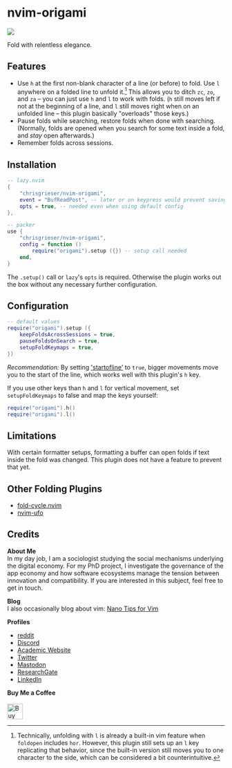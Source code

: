 <!-- LTeX: enabled=false -->
# nvim-origami <!-- LTeX: enabled=true -->
<a href="https://dotfyle.com/plugins/chrisgrieser/nvim-origami"><img src="https://dotfyle.com/plugins/chrisgrieser/nvim-origami/shield" /></a>

Fold with relentless elegance.

## Features
- Use `h` at the first non-blank character of a line (or before) to fold. Use `l` anywhere on a folded line to unfold it.[^1] This allows you to ditch `zc`, `zo`, and `za` – you can just use `h` and `l` to work with folds. (`h` still moves left if not at the beginning of a line, and `l` still moves right when on an unfolded line – this plugin basically "overloads" those keys.)
- Pause folds while searching, restore folds when done with searching. (Normally, folds are opened when you search for some text inside a fold, and *stay* open afterwards.)
- Remember folds across sessions.

## Installation

```lua
-- lazy.nvim
{
	"chrisgrieser/nvim-origami",
	event = "BufReadPost", -- later or on keypress would prevent saving folds
	opts = true, -- needed even when using default config
},

-- packer
use {
	"chrisgrieser/nvim-origami",
	config = function () 
		require("origami").setup ({}) -- setup call needed
	end,
}
```

The `.setup()` call or `lazy`'s `opts` is required. Otherwise the plugin works out the box without any necessary further configuration.

## Configuration

```lua
-- default values
require("origami").setup ({
	keepFoldsAcrossSessions = true,
	pauseFoldsOnSearch = true,
	setupFoldKeymaps = true,
})
```

*Recommendation:* By setting ['startofline'](https://neovim.io/doc/user/options.html#'startofline') to `true`, bigger movements move you to the start of the line, which works well with this plugin's `h` key.

If you use other keys than `h` and `l` for vertical movement, set `setupFoldKeymaps` to false and map the keys yourself:

```lua
require("origami").h()
require("origami").l()
```

## Limitations
With certain formatter setups, formatting a buffer can open folds if text inside the fold was changed. This plugin does not have a feature to prevent that yet.

## Other Folding Plugins
- [fold-cycle.nvim](https://github.com/jghauser/fold-cycle.nvim)
- [nvim-ufo](https://github.com/kevinhwang91/nvim-ufo)

## Credits
<!-- vale Google.FirstPerson = NO -->
__About Me__  
In my day job, I am a sociologist studying the social mechanisms underlying the digital economy. For my PhD project, I investigate the governance of the app economy and how software ecosystems manage the tension between innovation and compatibility. If you are interested in this subject, feel free to get in touch.

__Blog__  
I also occasionally blog about vim: [Nano Tips for Vim](https://nanotipsforvim.prose.sh)

__Profiles__  
- [reddit](https://www.reddit.com/user/pseudometapseudo)
- [Discord](https://discordapp.com/users/462774483044794368/)
- [Academic Website](https://chris-grieser.de/)
- [Twitter](https://twitter.com/pseudo_meta)
- [Mastodon](https://pkm.social/@pseudometa)
- [ResearchGate](https://www.researchgate.net/profile/Christopher-Grieser)
- [LinkedIn](https://www.linkedin.com/in/christopher-grieser-ba693b17a/)

__Buy Me a Coffee__  
<br>
<a href='https://ko-fi.com/Y8Y86SQ91' target='_blank'><img height='36' style='border:0px;height:36px;' src='https://cdn.ko-fi.com/cdn/kofi1.png?v=3' border='0' alt='Buy Me a Coffee at ko-fi.com' /></a>

[^1]: Technically, unfolding with `l` is already a built-in vim feature when `foldopen` includes `hor`. However, this plugin still sets up an `l` key replicating that behavior, since the built-in version still moves you to one character to the side, which can be considered a bit counterintuitive.
